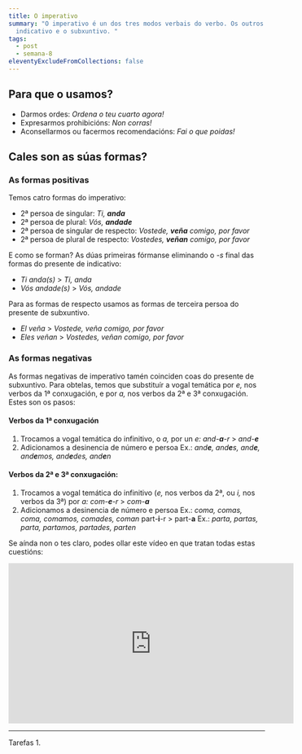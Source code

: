 ```yaml
---
title: O imperativo
summary: "O imperativo é un dos tres modos verbais do verbo. Os outros dous son
  indicativo e o subxuntivo. "
tags:
  - post
  - semana-8
eleventyExcludeFromCollections: false
---
```

## Para que o usamos?

* Darmos ordes: *Ordena o teu cuarto agora!*
* Expresarmos prohibicións: *Non corras!*
* Aconsellarmos ou facermos recomendacións: *Fai o que poidas!*

## Cales son as súas formas?

### As formas positivas

Temos catro formas do imperativo:

* 2ª persoa de singular: *Ti, **anda***
* 2ª persoa de plural: *Vós, **andade*** 
* 2ª persoa de singular de respecto: *Vostede, **veña** comigo, por favor*
* 2ª persoa de plural de respecto: *Vostedes, **veñan** comigo, por favor* 

E como se forman?  As dúas primeiras fórmanse eliminando o *\-s* final das formas do presente de indicativo:

* *Ti anda(s)* > *Ti, anda*
* *Vós andade(s)* > *Vós, andade* 

Para as formas de respecto usamos as formas de terceira persoa do presente de subxuntivo.

* *El veña* > *Vostede, veña comigo, por favor*
* *Eles veñan* > *Vostedes, veñan comigo, por favor*

### As formas negativas

As formas negativas de imperativo tamén coinciden coas do presente de subxuntivo. Para obtelas, temos que substituír a vogal temática por *e,* nos verbos da 1ª conxugación, e por *a,* nos verbos da 2ª e 3ª conxugación. Estes son os pasos:

#### Verbos da 1ª conxugación

1. Trocamos a vogal temática do infinitivo, o *a,*  por un *e:* *and-**a**-r* > *and-**e***
2. Adicionamos a desinencia de número e persoa Ex.: *and**e**, and**e**s, and**e**, and**e**mos, and**e**des, and**e**n*

#### Verbos da 2ª e 3ª conxugación:

1. Trocamos a vogal temática do infinitivo (*e,* nos verbos da 2ª, ou *i,* nos verbos da 3ª) por *a:* *com-**e**-r* > *com-**a*** 
2. Adicionamos a desinencia de número e persoa Ex.: *coma, comas, coma, comamos, comades, coman* part-**i**-r > part-**a** Ex.: *parta, partas, parta, partamos, partades, parten*

Se aínda non o tes claro, podes ollar este vídeo en que tratan todas estas cuestións:

<iframe width="560" height="315" src="https://www.youtube.com/embed/8bEaMYLQwj4" frameborder="0" allow="accelerometer; autoplay; encrypted-media; gyroscope; picture-in-picture" allowfullscreen></iframe>

---

Tarefas
1. 